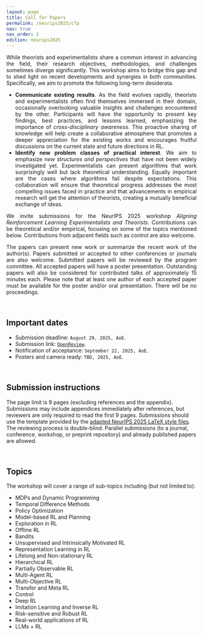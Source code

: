 ```yaml
---
layout: page
title: Call for Papers
permalink: /neurips2025/cfp
nav: true
nav_order: 2
edition: neurips2025
---
```


<div style="text-align: justify">
While theorists and experimentalists share a common interest in advancing the field, their research objectives, methodologies, and challenges sometimes diverge significantly. This workshop aims to bridge this gap and to shed light on recent developments and synergies in both communities. Specifically, we aim to promote the following long-term desiderata.

<ul>
  <li>
    <b>Communicate existing results</b>. As the field evolves rapidly, theorists and experimentalists often find themselves immersed in their domain, occasionally overlooking valuable insights and challenges encountered by the other. Participants will have the opportunity to present key findings, best practices, and lessons learned, emphasizing the importance of <i>cross-disciplinary awareness</i>. This proactive sharing of knowledge will help create a collaborative atmosphere that promotes a deeper appreciation for the existing works and encourages fruitful discussions on the current state and future directions in RL.
  </li>

  <li>
    <b>Identify new problem classes of practical interest</b>. We aim to emphasize <i>new structures and perspectives</i> that have not been widely investigated yet. Experimentalists can present algorithms that work surprisingly well but lack theoretical understanding. Equally important are the cases where algorithms fail despite expectations. This collaboration will ensure that theoretical progress addresses the most compelling issues faced in practice and that advancements in empirical research will get the attention of theorists, creating a mutually beneficial exchange of ideas.
  </li>
</ul>

We invite submissions for the NeurIPS 2025 workshop <em>Aligning Reinforcement Learning Experimentalists and Theorists</em>. Contributions can be theoretical and/or empirical, focusing on some of the topics mentioned below. Contributions from adjacent fields such as control are also welcome.

The papers can present new work or summarize the recent work of the author(s). Papers submitted or accepted to other conferences or journals are also welcome. Submitted papers will be reviewed by the program committee. All accepted papers will have a poster presentation. Outstanding papers will also be considered for contributed talks of approximately 15 minutes each. Please note that at least one author of each accepted paper must be available for the poster and/or oral presentation. There will be no proceedings.
</div>

<br>
<h2>Important dates</h2>

- Submission deadline: ``August 29, 2025, AoE``.
- Submission link: [``OpenReview``](https://openreview.net/group?id=NeurIPS.cc/2025/Workshop/ARLET).
- Notification of acceptance: ``September 22, 2025, AoE``.
- Posters and camera ready: ``TBD, 2025, AoE``.

<br>
<h2>Submission instructions</h2>

The page limit is 9 pages (excluding references and the appendix). Submissions may include appendices immediately after references, but reviewers are only required to read the first 9 pages. Submissions should use the template provided by the [adapted NeurIPS 2025 LaTeX style files](/assets/files/arlet2025_style.zip). The reviewing process is double-blind. Parallel submissions (to a journal, conference, workshop, or preprint repository) and already published papers are allowed.

<br>
<h2>Topics</h2>

The workshop will cover a range of sub-topics including (but not limited to):
- MDPs and Dynamic Programming
- Temporal Difference Methods
- Policy Optimization
- Model-based RL and Planning
- Exploration in RL
- Offline RL
- Bandits
- Unsupervised and Intrinsically Motivated RL
- Representation Learning in RL
- Lifelong and Non-stationary RL
- Hierarchical RL
- Partially Observable RL
- Multi-Agent RL
- Multi-Objective RL
- Transfer and Meta RL
- Control
- Deep RL
- Imitation Learning and Inverse RL
- Risk-sensitive and Robust RL
- Real-world applications of RL
- LLMs + RL

